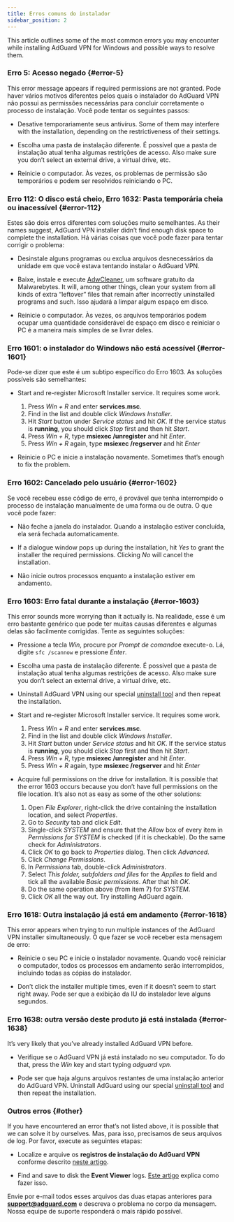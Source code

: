 ```yaml
---
title: Erros comuns do instalador
sidebar_position: 2
---
```


This article outlines some of the most common errors you may encounter while installing AdGuard VPN for Windows and possible ways to resolve them.

### Erro 5: Acesso negado {#error-5}

This error message appears if required permissions are not granted. Pode haver vários motivos diferentes pelos quais o instalador do AdGuard VPN não possui as permissões necessárias para concluir corretamente o processo de instalação. Você pode tentar os seguintes passos:

- Desative temporariamente seus antivírus. Some of them may interfere with the installation, depending on the restrictiveness of their settings.

- Escolha uma pasta de instalação diferente. É possível que a pasta de instalação atual tenha algumas restrições de acesso. Also make sure you don’t select an external drive, a virtual drive, etc.

- Reinicie o computador. Às vezes, os problemas de permissão são temporários e podem ser resolvidos reiniciando o PC.

### Erro 112: O disco está cheio, Erro 1632: Pasta temporária cheia ou inacessível {#error-112}

Estes são dois erros diferentes com soluções muito semelhantes. As their names suggest, AdGuard VPN installer didn’t find enough disk space to complete the installation. Há várias coisas que você pode fazer para tentar corrigir o problema:

- Desinstale alguns programas ou exclua arquivos desnecessários da unidade em que você estava tentando instalar o AdGuard VPN.

- Baixe, instale e execute [AdwCleaner](http://www.bleepingcomputer.com/download/adwcleaner/), um software gratuito da Malwarebytes. It will, among other things, clean your system from all kinds of extra “leftover” files that remain after incorrectly uninstalled programs and such. Isso ajudará a limpar algum espaço em disco.

- Reinicie o computador. Às vezes, os arquivos temporários podem ocupar uma quantidade considerável de espaço em disco e reiniciar o PC é a maneira mais simples de se livrar deles.

### Erro 1601: o instalador do Windows não está acessível {#error-1601}

Pode-se dizer que este é um subtipo específico do Erro 1603. As soluções possíveis são semelhantes:

- Start and re-register Microsoft Installer service. It requires some work.

    1. Press *Win + R* and enter **services.msc**.
    1. Find in the list and double click *Windows Installer*.
    1. Hit *Start* button under *Service status* and hit *OK*. If the service status is **running**, you should click *Stop* first and then hit *Start*.
    1. Press *Win + R*, type **msiexec /unregister** and hit *Enter*.
    1. Press *Win + R* again, type **msiexec /regserver** and hit *Enter*

- Reinicie o PC e inicie a instalação novamente. Sometimes that’s enough to fix the problem.

### Erro 1602: Cancelado pelo usuário {#error-1602}

Se você recebeu esse código de erro, é provável que tenha interrompido o processo de instalação manualmente de uma forma ou de outra. O que você pode fazer:

- Não feche a janela do instalador. Quando a instalação estiver concluída, ela será fechada automaticamente.

- If a dialogue window pops up during the installation, hit *Yes* to grant the installer the required permissions. Clicking *No* will cancel the installation.

- Não inicie outros processos enquanto a instalação estiver em andamento.

### Erro 1603: Erro fatal durante a instalação {#error-1603}

This error sounds more worrying than it actually is. Na realidade, esse é um erro bastante genérico que pode ter muitas causas diferentes e algumas delas são facilmente corrigidas. Tente as seguintes soluções:

- Pressione a tecla *Win*, procure por *Prompt de comando*e execute-o. Lá, digite `sfc /scannow` e pressione *Enter*.

- Escolha uma pasta de instalação diferente. É possível que a pasta de instalação atual tenha algumas restrições de acesso. Also make sure you don’t select an external drive, a virtual drive, etc.

- Uninstall AdGuard VPN using our special [uninstall tool](/adguard-vpn-for-windows/installation#advanced) and then repeat the installation.

- Start and re-register Microsoft Installer service. It requires some work.

    1. Press *Win + R* and enter **services.msc**.
    1. Find in the list and double click *Windows Installer*.
    1. Hit *Start* button under *Service status* and hit *OK*. If the service status is **running**, you should click *Stop* first and then hit *Start*.
    1. Press *Win + R*, type **msiexec /unregister** and hit *Enter*.
    1. Press *Win + R* again, type **msiexec /regserver** and hit *Enter*

- Acquire full permissions on the drive for installation. It is possible that the error 1603 occurs because you don’t have full permissions on the file location. It’s also not as easy as some of the other solutions:

    1. Open *File Explorer*, right-click the drive containing the installation location, and select *Properties*.
    1. Go to *Security* tab and click *Edit*.
    1. Single-click *SYSTEM* and ensure that the *Allow* box of every item in *Permissions for SYSTEM* is checked (if it is checkable). Do the same check for *Administrators*.
    1. Click *OK* to go back to *Properties* dialog. Then click *Advanced*.
    1. Click *Change Permissions*.
    1. In *Permissions* tab, double-click *Administrators*.
    1. Select *This folder, subfolders and files* for the *Applies to* field and tick all the available *Basic permissions*. After that hit *OK*.
    1. Do the same operation above (from item 7) for *SYSTEM*.
    1. Click *OK* all the way out. Try installing AdGuard again.

### Erro 1618: Outra instalação já está em andamento {#error-1618}

This error appears when trying to run multiple instances of the AdGuard VPN installer simultaneously. O que fazer se você receber esta mensagem de erro:

- Reinicie o seu PC e inicie o instalador novamente. Quando você reiniciar o computador, todos os processos em andamento serão interrompidos, incluindo todas as cópias do instalador.

- Don’t click the installer multiple times, even if it doesn’t seem to start right away. Pode ser que a exibição da IU do instalador leve alguns segundos.

### Erro 1638: outra versão deste produto já está instalada {#error-1638}

It’s very likely that you’ve already installed AdGuard VPN before.

- Verifique se o AdGuard VPN já está instalado no seu computador. To do that, press the *Win* key and start typing *adguard vpn*.

- Pode ser que haja alguns arquivos restantes de uma instalação anterior do AdGuard VPN. Uninstall AdGuard using our special [uninstall tool](/adguard-vpn-for-windows/installation#advanced) and then repeat the installation.

### Outros erros {#other}

If you have encountered an error that’s not listed above, it is possible that we can solve it by ourselves. Mas, para isso, precisamos de seus arquivos de log. Por favor, execute as seguintes etapas:

- Localize e arquive os **registros de instalação do AdGuard VPN** conforme descrito [neste artigo](https://adguard.com/kb/adguard-for-windows/solving-problems/installation-logs/).

- Find and save to disk the **Event Viewer** logs. [Este artigo](https://adguard.com/kb/adguard-for-windows/solving-problems/system-logs/) explica como fazer isso.

Envie por e-mail todos esses arquivos das duas etapas anteriores para **support@adguard.com** e descreva o problema no corpo da mensagem. Nossa equipe de suporte responderá o mais rápido possível.
